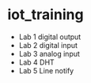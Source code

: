 # iot_training

- Lab 1 digital output
- Lab 2 digital input
- Lab 3 analog input
- Lab 4 DHT
- Lab 5 Line notify
